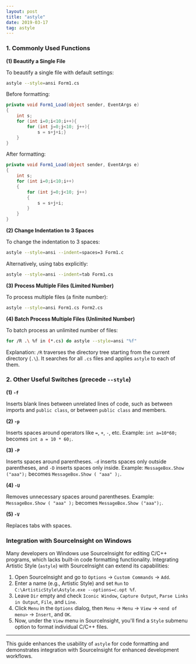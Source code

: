 ```yaml
---
layout: post
title: "astyle"
date: 2019-03-17   
tag: astyle 
---
```


### 1. Commonly Used Functions
**(1) Beautify a Single File**

To beautify a single file with default settings:
```bash
astyle --style=ansi Form1.cs
```
Before formatting:
```csharp
private void Form1_Load(object sender, EventArgs e)
{
    int s;
    for (int i=0;i<10;i++){
        for (int j=0;j<10; j++){
            s = s+j+i;}
    }
}
```
After formatting:
```csharp
private void Form1_Load(object sender, EventArgs e)
{
    int s;
    for (int i=0;i<10;i++)
    {
        for (int j=0;j<10; j++)
        {
            s = s+j+i;
        }
    }
}
```

**(2) Change Indentation to 3 Spaces**

To change the indentation to 3 spaces:
```bash
astyle --style=ansi --indent=spaces=3 Form1.c
```
Alternatively, using tabs explicitly:
```bash
astyle --style=ansi --indent=tab Form1.cs
```

**(3) Process Multiple Files (Limited Number)**

To process multiple files (a finite number):
```bash
astyle --style=ansi Form1.cs Form2.cs
```

**(4) Batch Process Multiple Files (Unlimited Number)**

To batch process an unlimited number of files:
```bash
for /R .\ %f in (*.cs) do astyle --style=ansi "%f"
```
Explanation: `/R` traverses the directory tree starting from the current directory (`.\`). It searches for all `.cs` files and applies `astyle` to each of them.

### 2. Other Useful Switches (precede `--style`)

**(1) `-f`**

Inserts blank lines between unrelated lines of code, such as between imports and `public class`, or between `public class` and members.

**(2) `-p`**

Inserts spaces around operators like `=`, `+`, `-`, etc.
Example: `int a=10*60;` becomes `int a = 10 * 60;`.

**(3) `-P`**

Inserts spaces around parentheses. `-d` inserts spaces only outside parentheses, and `-D` inserts spaces only inside.
Example: `MessageBox.Show ("aaa");` becomes `MessageBox.Show ( "aaa" );`.

**(4) `-U`**

Removes unnecessary spaces around parentheses.
Example: `MessageBox.Show ( "aaa" );` becomes `MessageBox.Show ("aaa");`.

**(5) `-V`**

Replaces tabs with spaces.

### Integration with SourceInsight on Windows

Many developers on Windows use SourceInsight for editing C/C++ programs, which lacks built-in code formatting functionality. Integrating Artistic Style (`astyle`) with SourceInsight can extend its capabilities:

1. Open SourceInsight and go to `Options` -> `Custom Commands` -> `Add`.
2. Enter a name (e.g., Artistic Style) and set `Run` to `C:\ArtisticStyle\Astyle.exe --options=c.opt %f`.
3. Leave `Dir` empty and check `Iconic Window`, `Capture Output`, `Parse Links in Output`, `File`, and `Line`.
4. Click `Menu` in the `Options` dialog, then `Menu` -> `Menu` -> `View` -> `<end of menu>` -> `Insert`, and `OK`.
5. Now, under the `View` menu in SourceInsight, you'll find a `Style` submenu option to format individual C/C++ files.

---

This guide enhances the usability of `astyle` for code formatting and demonstrates integration with SourceInsight for enhanced development workflows.
